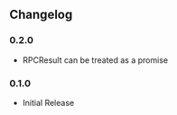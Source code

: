 ## Changelog ##

### 0.2.0 ###
* RPCResult can be treated as a promise

### 0.1.0 ###
* Initial Release
